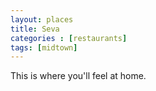 ```yaml
---
layout: places
title: Seva
categories : [restaurants]
tags: [midtown]
---
```


<p>This is where you'll feel at home.</p>